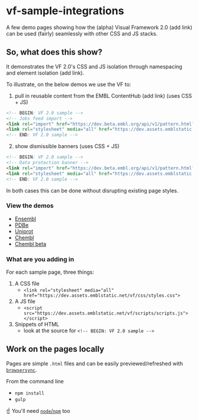 # vf-sample-integrations

A few demo pages showing how the (alpha) Visual Framework 2.0  (add link) can be used (fairly) seamlessly with other CSS and JS stacks.

## So, what does this show?

It demonstrates the VF 2.0's CSS and JS isolation through namespacing and element isolation (add link).

To illustrate, on the below demos we use the VF to:

1. pull in reusable content from the EMBL ContentHub (add link) (uses CSS + JS)

```html
<!-- BEGIN: VF 2.0 sample -->
<!-- Jobs feed import -->
<link rel="import" href="https://dev.beta.embl.org/api/v1/pattern.html?pattern=vf-jobs-snippet&filter-content-type=jobs&filter-field-contains[field_jobs_description]=protein&filter-field-date-after[field_jobs_expiration]=today&limit=3&amp;source=contenthub" data-target="self" data-embl-js-content-hub-loader="">
<link rel="stylesheet" media="all" href="https://dev.assets.emblstatic.net/vf/components/raw/vf-summary/vf-summary.css">
<!-- END: VF 2.0 sample -->
```

2. show dismissible banners (uses CSS + JS)

```html
<!-- BEGIN: VF 2.0 sample -->
<!-- Data protection banner -->
<link rel="import" href="https://dev.beta.embl.org/api/v1/pattern.html?filter-content-type=article&filter-id=581&pattern=node-body&amp;source=contenthub" data-target="self" data-embl-js-content-hub-loader>
<link rel="stylesheet" media="all" href="https://dev.assets.emblstatic.net/vf/components/raw/vf-banner/vf-banner.css">
<!-- END: VF 2.0 sample -->
```

In both cases this can be done without disrupting existing page styles.

### View the demos

- [Ensembl](ensembl.html)
- [PDBe](pdbe.html)
- [Uniprot](uniprot.html)
- [Chembl](chembl.html)
- [Chembl beta](chembl-beta.html)

### What are you adding in

For each sample page, three things:

1. A CSS file
    - `<link rel="stylesheet" media="all" href="https://dev.assets.emblstatic.net/vf/css/styles.css">`
1. A JS file
    - `<script src="https://dev.assets.emblstatic.net/vf/scripts/scripts.js"></script>`
1. Snippets of HTML
    - look at the source for `<!-- BEGIN: VF 2.0 sample -->`

## Work on the pages locally

Pages are simple `.html` files and can be easily previewed/refreshed with
[`browsersync`](https://browsersync.io/).

From the command line
- `npm install`
- `gulp`

☝ You'll need [`node`/`npm`](https://nodejs.org/en/) too
